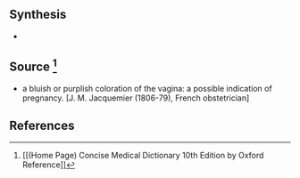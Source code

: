 ## Synthesis
- 
## Source [^1]
- a bluish or purplish coloration of the vagina: a possible indication of pregnancy. \[J. M. Jacquemier (1806-79), French obstetrician]
## References

[^1]: [[(Home Page) Concise Medical Dictionary 10th Edition by Oxford Reference]]